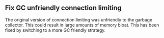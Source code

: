 ## Fix GC unfriendly connection limiting

The original version of connection limiting was unfriendly to the garbage collector. This could result in large amounts of memory bloat. This has been fixed by switching to a more GC friendly strategy.
